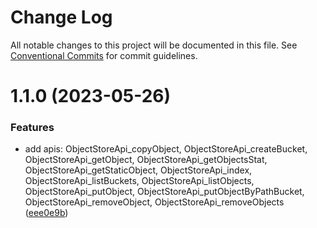 # Change Log

All notable changes to this project will be documented in this file.
See [Conventional Commits](https://conventionalcommits.org) for commit guidelines.

# 1.1.0 (2023-05-26)

### Features

- add apis: ObjectStoreApi_copyObject, ObjectStoreApi_createBucket, ObjectStoreApi_getObject, ObjectStoreApi_getObjectsStat, ObjectStoreApi_getStaticObject, ObjectStoreApi_index, ObjectStoreApi_listBuckets, ObjectStoreApi_listObjects, ObjectStoreApi_putObject, ObjectStoreApi_putObjectByPathBucket, ObjectStoreApi_removeObject, ObjectStoreApi_removeObjects ([eee0e9b](https://github.com/easyops-cn/next-api-sdk/commit/eee0e9b9c5c098deb79b5f730ea1a7d666a965ad))
